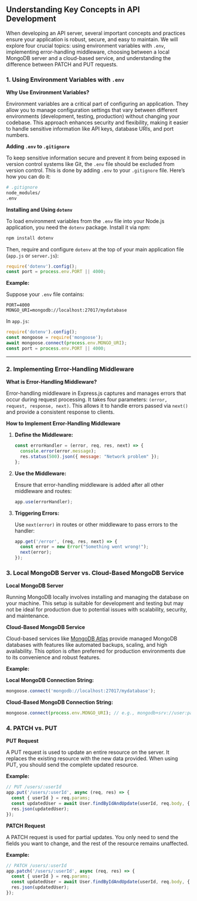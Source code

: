 ## Understanding Key Concepts in API Development

When developing an API server, several important concepts and practices ensure your application is robust, secure, and easy to maintain. We will explore four crucial topics: using environment variables with `.env`, implementing error-handling middleware, choosing between a local MongoDB server and a cloud-based service, and understanding the difference between PATCH and PUT requests. 

### 1. Using Environment Variables with `.env`

**Why Use Environment Variables?**

Environment variables are a critical part of configuring an application. They allow you to manage configuration settings that vary between different environments (development, testing, production) without changing your codebase. This approach enhances security and flexibility, making it easier to handle sensitive information like API keys, database URIs, and port numbers.

**Adding `.env` to `.gitignore`**

To keep sensitive information secure and prevent it from being exposed in version control systems like Git, the `.env` file should be excluded from version control. This is done by adding `.env` to your `.gitignore` file. Here’s how you can do it:

```sh
# .gitignore
node_modules/
.env
```

**Installing and Using `dotenv`**

To load environment variables from the `.env` file into your Node.js application, you need the `dotenv` package. Install it via npm:

```sh
npm install dotenv
```

Then, require and configure `dotenv` at the top of your main application file (`app.js` or `server.js`):

```js
require('dotenv').config();
const port = process.env.PORT || 4000;
```

**Example:**

Suppose your `.env` file contains:

```env
PORT=4000
MONGO_URI=mongodb://localhost:27017/mydatabase
```

In `app.js`:

```js
require('dotenv').config();
const mongoose = require('mongoose');
await mongoose.connect(process.env.MONGO_URI);
const port = process.env.PORT || 4000;
```

---
### 2. Implementing Error-Handling Middleware

**What is Error-Handling Middleware?**

Error-handling middleware in Express.js captures and manages errors that occur during request processing. It takes four parameters: `(error, request, response, next)`. This allows it to handle errors passed via `next()` and provide a consistent response to clients.

**How to Implement Error-Handling Middleware**

1. **Define the Middleware:**

   ```js
   const errorHandler = (error, req, res, next) => {
     console.error(error.message);
     res.status(500).json({ message: "Network problem" });
   };
   ```

2. **Use the Middleware:**

   Ensure that error-handling middleware is added after all other middleware and routes:

   ```js
   app.use(errorHandler);
   ```

3. **Triggering Errors:**

   Use `next(error)` in routes or other middleware to pass errors to the handler:

   ```js
   app.get('/error', (req, res, next) => {
     const error = new Error("Something went wrong!");
     next(error);
   });
   ```

### 3. Local MongoDB Server vs. Cloud-Based MongoDB Service

**Local MongoDB Server**

Running MongoDB locally involves installing and managing the database on your machine. This setup is suitable for development and testing but may not be ideal for production due to potential issues with scalability, security, and maintenance.

**Cloud-Based MongoDB Service**

Cloud-based services like [MongoDB Atlas](https://www.mongodb.com/atlas/database) provide managed MongoDB databases with features like automated backups, scaling, and high availability. This option is often preferred for production environments due to its convenience and robust features.

**Example:**

**Local MongoDB Connection String:**

```js
mongoose.connect('mongodb://localhost:27017/mydatabase');
```

**Cloud-Based MongoDB Connection String:**

```js
mongoose.connect(process.env.MONGO_URI); // e.g., mongodb+srv://user:password@cluster0.mongodb.net/mydatabase
```

### 4. PATCH vs. PUT

**PUT Request**

A PUT request is used to update an entire resource on the server. It replaces the existing resource with the new data provided. When using PUT, you should send the complete updated resource.

**Example:**

```js
// PUT /users/:userId
app.put('/users/:userId', async (req, res) => {
  const { userId } = req.params;
  const updatedUser = await User.findByIdAndUpdate(userId, req.body, { new: true });
  res.json(updatedUser);
});
```

**PATCH Request**

A PATCH request is used for partial updates. You only need to send the fields you want to change, and the rest of the resource remains unaffected.

**Example:**

```js
// PATCH /users/:userId
app.patch('/users/:userId', async (req, res) => {
  const { userId } = req.params;
  const updatedUser = await User.findByIdAndUpdate(userId, req.body, { new: true });
  res.json(updatedUser);
});
```
